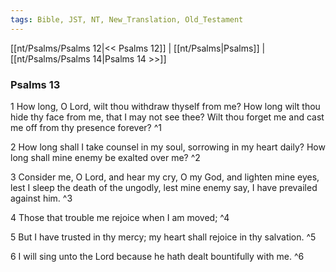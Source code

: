 ```yaml
---
tags: Bible, JST, NT, New_Translation, Old_Testament
---
```


[[nt/Psalms/Psalms 12|<< Psalms 12]] | [[nt/Psalms|Psalms]] | [[nt/Psalms/Psalms 14|Psalms 14 >>]]

### Psalms 13

1 How long, O Lord, wilt thou withdraw thyself from me? How long wilt thou hide thy face from me, that I may not see thee? Wilt thou forget me and cast me off from thy presence forever?  ^1

2 How long shall I take counsel in my soul, sorrowing in my heart daily? How long shall mine enemy be exalted over me?  ^2

3 Consider me, O Lord, and hear my cry, O my God, and lighten mine eyes, lest I sleep the death of the ungodly, lest mine enemy say, I have prevailed against him.  ^3

4 Those that trouble me rejoice when I am moved;  ^4

5 But I have trusted in thy mercy; my heart shall rejoice in thy salvation.  ^5

6 I will sing unto the Lord because he hath dealt bountifully with me.  ^6

 
